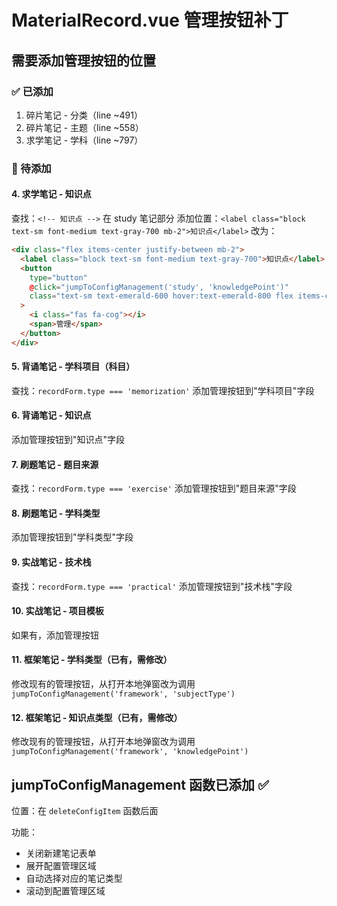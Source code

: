 # MaterialRecord.vue 管理按钮补丁

## 需要添加管理按钮的位置

### ✅ 已添加
1. 碎片笔记 - 分类（line ~491）
2. 碎片笔记 - 主题（line ~558）
3. 求学笔记 - 学科（line ~797）

### 📝 待添加

#### 4. 求学笔记 - 知识点
查找：`<!-- 知识点 -->` 在 study 笔记部分
添加位置：`<label class="block text-sm font-medium text-gray-700 mb-2">知识点</label>` 改为：
```html
<div class="flex items-center justify-between mb-2">
  <label class="block text-sm font-medium text-gray-700">知识点</label>
  <button 
    type="button"
    @click="jumpToConfigManagement('study', 'knowledgePoint')"
    class="text-sm text-emerald-600 hover:text-emerald-800 flex items-center space-x-1"
  >
    <i class="fas fa-cog"></i>
    <span>管理</span>
  </button>
</div>
```

#### 5. 背诵笔记 - 学科项目（科目）
查找：`recordForm.type === 'memorization'`
添加管理按钮到"学科项目"字段

#### 6. 背诵笔记 - 知识点
添加管理按钮到"知识点"字段

#### 7. 刷题笔记 - 题目来源
查找：`recordForm.type === 'exercise'`
添加管理按钮到"题目来源"字段

#### 8. 刷题笔记 - 学科类型
添加管理按钮到"学科类型"字段

#### 9. 实战笔记 - 技术栈
查找：`recordForm.type === 'practical'`
添加管理按钮到"技术栈"字段

#### 10. 实战笔记 - 项目模板
如果有，添加管理按钮

#### 11. 框架笔记 - 学科类型（已有，需修改）
修改现有的管理按钮，从打开本地弹窗改为调用 `jumpToConfigManagement('framework', 'subjectType')`

#### 12. 框架笔记 - 知识点类型（已有，需修改）
修改现有的管理按钮，从打开本地弹窗改为调用 `jumpToConfigManagement('framework', 'knowledgePoint')`

## jumpToConfigManagement 函数已添加 ✅

位置：在 `deleteConfigItem` 函数后面

功能：
- 关闭新建笔记表单
- 展开配置管理区域
- 自动选择对应的笔记类型
- 滚动到配置管理区域


